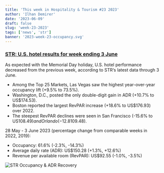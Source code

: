 ```yaml
---
title: 'This week in Hospitality & Tourism #23 2023'
author: 'Ilhan Demirer'
date: '2023-06-09'
draft: false
slug: 'week-23-2023'
tags: ['news', 'str']
banner: '2023-week-23-occupancy.svg'
---
```


### [STR: U.S. hotel results for week ending 3 June](https://str.com/press-release/str-us-hotel-results-week-ending-3-june)

As expected with the Memorial Day holiday, U.S. hotel performance decreased from the previous week, according to STR‘s latest data through 3 June.

- Among the Top 25 Markets, Las Vegas saw the highest year-over-year occupancy lift (+9.5% to 73.5%).
- Washington, D.C., posted the only double-digit gain in ADR (+10.7% to US$174.53).
- Boston reported the largest RevPAR increase (+18.6% to US$176.93) over 2022.
- The steepest RevPAR declines were seen in San Francisco (-15.6% to US$108.49) and Orlando (-12.8% to US$109.48).

28 May - 3 June 2023 (percentage change from comparable weeks in 2022, 2019):

- Occupancy: 61.6% (-2.3%, -14.3%)
- Average daily rate (ADR): US$150.28 (+1.3%, +12.6%)
- Revenue per available room (RevPAR): US$92.55 (-1.0%, -3.5%)

![STR Occupancy & ADR Recovery](/images/blogimages/2023-week-23-occupancy.svg)
